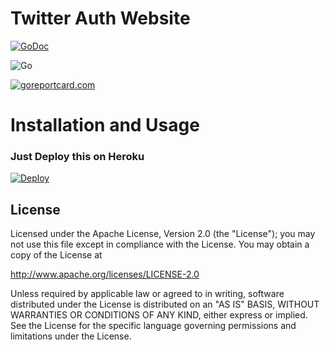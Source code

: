 Twitter Auth Website
==============

 [![GoDoc](https://godoc.org/github.com/kkdai/twitter-auth-web.svg?status.svg)](https://godoc.org/github.com/kkdai/twitter-auth-web)  

 ![Go](https://github.com/kkdai/twitter-auth-web/workflows/Go/badge.svg)

[![goreportcard.com](https://goreportcard.com/badge/github.com/kkdai/twitter-auth-web)](https://goreportcard.com/report/github.com/kkdai/twitter-auth-web)

Installation and Usage
=============

### Just Deploy this on Heroku

[![Deploy](https://www.herokucdn.com/deploy/button.svg)](https://heroku.com/deploy)

License
---------------

Licensed under the Apache License, Version 2.0 (the "License");
you may not use this file except in compliance with the License.
You may obtain a copy of the License at

<http://www.apache.org/licenses/LICENSE-2.0>

Unless required by applicable law or agreed to in writing, software
distributed under the License is distributed on an "AS IS" BASIS,
WITHOUT WARRANTIES OR CONDITIONS OF ANY KIND, either express or implied.
See the License for the specific language governing permissions and
limitations under the License.

